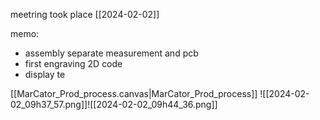 
meetring took place [[2024-02-02]]

memo:
- assembly separate measurement and pcb
- first engraving 2D code
- display te

[[MarCator_Prod_process.canvas|MarCator_Prod_process]]
![[2024-02-02_09h37_57.png]]![[2024-02-02_09h44_36.png]]
